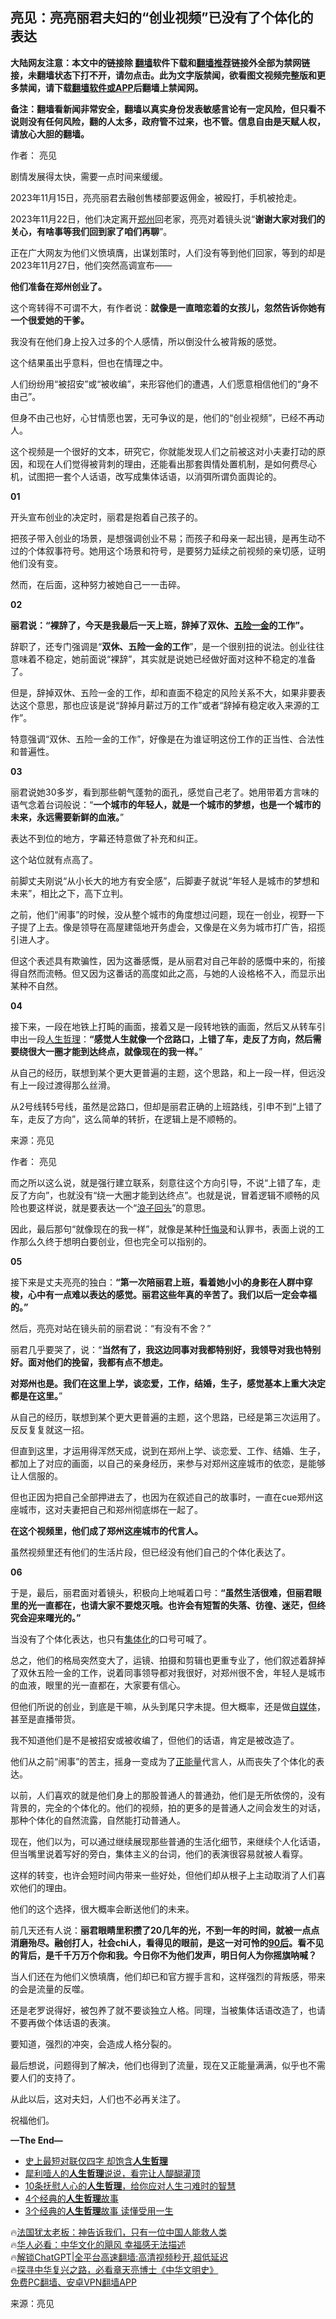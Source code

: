  <!-- 面包屑导航 --> <h2>亮见：亮亮丽君夫妇的“创业视频”已没有了个体化的表达</h2> <p class="notice"><b>大陆网友注意：本文中的链接除 <a href="https://github.com/bannedbook/fanqiang" >翻墙</a>软件下载和<a href="https://github.com/killgcd/justmysocks/blob/master/README.md">翻墙推荐</a>链接外全部为禁网链接，未翻墙状态下打不开，请勿点击。此为文字版禁闻，欲看图文视频完整版和更多禁闻，请下载<a href="https://github.com/bannedbook/fanqiang">翻墙软件或APP</a>后翻墙上禁闻网。</p><p>备注：翻墙看新闻非常安全，翻墙以真实身份发表敏感言论有一定风险，但只看不说则没有任何风险，翻的人太多，政府管不过来，也不管。信息自由是天赋人权，请放心大胆的翻墙。</b></p>  <div class="entry"> <p>作者： 亮见</p> <p>剧情发展得太快，需要一点时间来缓缓。</p> <p>2023年11月15日，亮亮丽君去融创售楼部要返佣金，被殴打，手机被抢走。</p> <p>2023年11月22日，他们决定离开<a href="https://www.bannedbook.org/bnews/tag/%e9%83%91%e5%b7%9e/" class="st_tag internal_tag" rel="tag" title="标签 郑州 下的日志">郑州</a>回老家，亮亮对着镜头说“<strong>谢谢大家对我们的关心，有啥事等我们回到家了咱们再聊</strong>”。</p> <p>正在广大网友为他们义愤填膺，出谋划策时，人们没有等到他们回家，等到的却是2023年11月27日，他们突然高调宣布——</p> <p><strong>他们准备在郑州创业了。</strong></p> <p>这个弯转得不可谓不大，有作者说：<strong>就像是一直暗恋着的女孩儿，忽然告诉你她有一个很爱她的干爹。</strong></p> <p>我没有在他们身上投入过多的个人感情，所以倒没什么被背叛的感觉。</p> <p>这个结果虽出乎意料，但也在情理之中。</p> <p>人们纷纷用“被招安”或“被收编”，来形容他们的遭遇，人们愿意相信他们的“身不由己”。</p> <p>但身不由己也好，心甘情愿也罢，无可争议的是，他们的“创业视频”，已经不再动人。</p> <p>这个视频是一个很好的文本，研究它，你就能发现人们之前被这对小夫妻打动的原因，和现在人们觉得被背刺的理由，还能看出那套舆情处置机制，是如何费尽心机，试图把一套个人话语，改写成集体话语，以消弭所谓负面舆论的。</p> <p><strong>01</strong></p> <p>开头宣布创业的决定时，丽君是抱着自己孩子的。</p> <p>把孩子带入创业的场景，是想强调创业不易；而孩子和母亲一起出镜，是再生动不过的个体叙事符号。她用这个场景和符号，是要努力延续之前视频的亲切感，证明他们没有变。</p> <p>然而，在后面，这种努力被她自己一一击碎。</p> <p><strong>02</strong></p> <p><strong>丽君说：“裸辞了，今天是我最后一天上班，辞掉了双休、<a href="https://www.bannedbook.org/bnews/tag/%E4%BA%94%E9%99%A9%E4%B8%80%E9%87%91/" class="st_tag internal_tag" rel="tag" title="标签 五险一金 下的日志">五险一金</a>的工作”。</strong></p> <p>辞职了，还专门强调是“<strong>双休、五险一金的工作</strong>”，是一个很别扭的说法。创业往往意味着不稳定，她前面说“裸辞”，其实就是说她已经做好面对这种不稳定的准备了。</p> <p>但是，辞掉双休、五险一金的工作，却和直面不稳定的风险关系不大，如果非要表达这个意思，那也应该是说“辞掉月薪过万的工作”或者“辞掉有稳定收入来源的工作”。</p> <p>特意强调“双休、五险一金的工作”，好像是在为谁证明这份工作的正当性、合法性和普遍性。</p> <p><strong>03</strong></p> <p>丽君说她30多岁，看到那些朝气蓬勃的面孔，感觉自己老了。她用带着方言味的语气念着台词般说：“<strong>一个城市的年轻人，就是一个城市的梦想，也是一个城市的未来，永远需要新鲜的血液。</strong>”</p> <p>表达不到位的地方，字幕还特意做了补充和纠正。</p> <p>这个站位就有点高了。</p> <p>前脚丈夫刚说“从小长大的地方有安全感”，后脚妻子就说“年轻人是城市的梦想和未来”，相比之下，高下立判。</p> <p>之前，他们“闹事”的时候，没从整个城市的角度想过问题，现在一创业，视野一下子提了上去。像是领导在高屋建瓴地开务虚会，又像是在义务为城市打广告，招揽引进人才。</p> <p>但这个表述具有欺骗性，因为这番感慨，是从丽君对自己年龄的感慨中来的，衔接得自然而流畅。但又因为这番话的高度如此之高，与她的人设格格不入，而显示出某种不自然。</p> <p><strong>04</strong></p> <p>接下来，一段在地铁上打盹的画面，接着又是一段转地铁的画面，然后又从转车引申出一段<a href="https://www.bannedbook.org/bnews/tag/%e4%ba%ba%e7%94%9f%e5%93%b2%e7%90%86/" class="st_tag internal_tag" rel="tag" title="标签 人生哲理 下的日志">人生哲理</a>：<strong>“感觉人生就像一个岔路口，上错了车，走反了方向，然后需要绕很大一圈才能到达终点，就像现在的我一样。</strong>”</p> <p>从自己的经历，联想到某个更大更普遍的主题，这个思路，和上一段一样，但远没有上一段过渡得那么丝滑。</p> <p>从2号线转5号线，虽然是岔路口，但却是丽君正确的上班路线，引申不到“上错了车，走反了方向”，这么简单的转折，在逻辑上是不顺畅的。</p>  <p class="src-info">来源：亮见 </p> <p>作者： 亮见</p> <p>而之所以这么说，就是强行建立联系，刻意往这个方向引导，不说“上错了车，走反了方向”，也就没有“绕一大圈才能到达终点”。也就是说，冒着逻辑不顺畅的风险也要这样说，就是要表达一个“<a href="https://www.bannedbook.org/bnews/tag/%E6%B5%AA%E5%AD%90%E5%9B%9E%E5%A4%B4/" class="st_tag internal_tag" rel="tag" title="标签 浪子回头 下的日志">浪子回头</a>”的意思。</p> <p>因此，最后那句“就像现在的我一样”，就像是某种<a href="https://www.bannedbook.org/bnews/tag/%E5%BF%8F%E6%82%94%E5%BD%95/" class="st_tag internal_tag" rel="tag" title="标签 忏悔录 下的日志">忏悔录</a>和认罪书，表面上说的工作那么久终于想明白要创业，但也完全可以指别的。</p> <p><strong>05</strong></p> <p>接下来是丈夫亮亮的独白：<strong>“第一次陪丽君上班，看着她小小的身影在人群中穿梭，心中有一点难以表达的感觉。丽君这些年真的辛苦了。我们以后一定会幸福的。”</strong></p> <p>然后，亮亮对站在镜头前的丽君说：“有没有不舍？”</p> <p>丽君几乎要哭了，说：“<strong>当然有了，我这边同事对我都特别好，我领导对我也特别好。面对他们的挽留，我都有点不想走。</strong></p> <p><strong>对郑州也是。我们在这里上学，谈恋爱，工作，结婚，生子，感觉基本上重大决定都是在这里。</strong>”</p> <p>从自己的经历，联想到某个更大更普遍的主题，这个思路，已经是第三次运用了。反反复复就这一招。</p> <p>但直到这里，才运用得浑然天成，说到在郑州上学、谈恋爱、工作、结婚、生子，都加上了对应的画面，以自己的亲身经历，来参与对郑州这座城市的依恋，是能够让人信服的。</p> <p>但也正因为把自己全部押进去了，也因为在叙述自己的故事时，一直在cue郑州这座城市，这对夫妻把自己和郑州彻底绑在一起了。</p> <p><strong>在这个视频里，他们成了郑州这座城市的代言人。</strong></p> <p>虽然视频里还有他们的生活片段，但已经没有他们自己的个体化表达了。</p> <p><strong>06</strong></p> <p>于是，最后，丽君面对着镜头，积极向上地喊着口号：<strong>“虽然生活很难，但丽君眼里的光一直都在，也请大家不要熄灭哦。也许会有短暂的失落、彷徨、迷茫，但终究会迎来曙光的。”</strong></p>  <p>当没有了个体化表达，也只有<a href="https://www.bannedbook.org/bnews/tag/%E9%9B%86%E4%BD%93%E5%8C%96/" class="st_tag internal_tag" rel="tag" title="标签 集体化 下的日志">集体化</a>的口号可喊了。</p> <p>总之，他们的格局突然变大了，运镜、拍摄和剪辑也更重专业了，他们叙述着辞掉了双休五险一金的工作，说着同事领导都对我很好，对郑州很不舍，年轻人是城市的血液，眼里的光一直都在，大家要有信心。</p> <p>但他们所说的创业，到底是干嘛，从头到尾只字未提。但大概率，还是做<a href="https://www.bannedbook.org/bnews/tag/%e8%87%aa%e5%aa%92%e4%bd%93/" class="st_tag internal_tag" rel="tag" title="标签 自媒体 下的日志">自媒体</a>，甚至是直播带货。</p> <p>我不知道他们是不是被招安或被收编了，但他们的话语，肯定是被改造了。</p> <p>他们从之前“闹事”的苦主，摇身一变成为了<a href="https://www.bannedbook.org/bnews/tag/%e6%ad%a3%e8%83%bd%e9%87%8f/" class="st_tag internal_tag" rel="tag" title="标签 正能量 下的日志">正能量</a>代言人，从而丧失了个体化的表达。</p> <p>以前，人们喜欢的就是他们身上的那股普通人的普通劲，他们是无所依傍的，没有背景的，完全的个体化的。他们的视频，拍的更多的是普通人之间会发生的对话，那种个体化的自然流露，自然能打动普通人。</p> <p>现在，他们以为，可以通过继续展现那些普通的生活化细节，来继续个人化话语，但当嘴里说着写好的旁白，集体主义的台词，他们的表演很容易就被人看穿。</p> <p>这样的转变，也许会短时间内带来一些好处，但他们却从根子上主动取消了人们喜欢他们的理由。</p> <p>他们的这个选择，很大概率会断送他们的未来。</p> <p>前几天还有人说：<strong>丽君眼睛里积攒了20几年的光，不到一年的时间，就被一点点消磨殆尽。融创打人，社会chi人，看得见的眼前，是这一对可怜的<a href="https://www.bannedbook.org/bnews/tag/90%e5%90%8e/" class="st_tag internal_tag" rel="tag" title="标签 90后 下的日志">90后</a>。看不见的背后，是千千万万个你和我。今日你不为他们发声，明日何人为你摇旗呐喊？</strong></p> <p>当人们还在为他们义愤填膺，他们却已和官方握手言和，这样强烈的背叛感，带来的会是流量的反噬。</p> <p>还是老罗说得好，被包养了就不要谈独立人格。同理，当被集体话语改造了，也请不要再做个体话语的表演。</p> <p>要知道，强烈的冲突，会造成人格分裂的。</p> <p>最后想说，问题得到了解决，他们也得到了流量，现在又正能量满满，似乎也不需要人们的支持了。</p> <p>从此以后，这对夫妇，人们也不必再关注了。</p> <p>祝福他们。</p>  <p><strong>—The End—</strong></p> <!--<div id="taboola-mid-1"></div>--><ul class='op-related-articles' title='相关阅读'> <li><a href='https://www.bannedbook.org/bnews/ccpdope/20230906/1930208.html' target='_blank'>史上最短对联仅四字 却饱含<b>人生哲理</b></a></li> <li><a href='https://www.bannedbook.org/bnews/funmedia/20230420/1874112.html' target='_blank'>犀利噎人的<b>人生哲理</b>说说，看完让人醍醐灌顶</a></li> <li><a href='https://www.bannedbook.org/bnews/funmedia/20220531/1739696.html' target='_blank'>10条抚慰人心的<b>人生哲理</b>，给你应对人生刁难时的智慧</a></li> <li><a href='https://www.bannedbook.org/bnews/funmedia/20210609/1563174.html' target='_blank'>4个经典的<b>人生哲理</b>故事</a></li> <li><a href='https://www.bannedbook.org/bnews/funmedia/20210325/1512302.html' target='_blank'>3个经典的<b>人生哲理</b>故事 读懂受用一生</a></li> </ul> <p class="texttj"> 🔥<a href="https://www.bannedbook.org/bnews/ssgc/20230219/1850782.html" target="_blank">法国犹太老板：神告诉我们，只有一位中国人能救人类</a><br/> 🔥<a href="https://www.bannedbook.org/bnews/comments/20220220/1694796.html" target="_blank">华人必看：中华文化的飓风 幸福感无法描述</a><br/> 🔥<a href="https://github.com/bannedbook/fanqiang/wiki/V2ray%E6%9C%BA%E5%9C%BA" target="_blank">解锁ChatGPT|全平台高速翻墙:高清视频秒开,超低延迟</a><br/> 🔥<a href="https://www.bannedbook.org/bnews/comments/20220808/1768773.html" target="_blank">探寻中华复兴之路，必看章天亮博士《中华文明史》</a><br/> <a href="https://github.com/bannedbook/fanqiang/wiki/%E7%A6%81%E9%97%BB%E7%BD%91%E5%AE%89%E5%8D%93%E7%BF%BB%E5%A2%99%E6%96%B0%E9%97%BBAPP" target="_blank">免费PC翻墙、安卓VPN翻墙APP</a><br/> </p><p class="src-info">来源：亮见 </p><a name='sharetosocial'></a> <div style="margin-bottom:5px;padding-bottom:5px;clear:both"> <div id="archive-pix-1" class="banner-ads"> <!-- AuctionX Display platform tag START --> <div id="27602x728x90x621x_ADSLOT1" clicktrack="%%CLICK_URL_ESC%%"></div>  <!-- AuctionX Display platform tag END --> </div> <div id="archive-pix-2" class="banner-ads"> <!-- AuctionX Display platform tag START --> <div id="27556x300x250x621x_ADSLOT1" clicktrack="%%CLICK_URL_ESC%%" style="margin:0 auto;text-align:center"></div>  <!-- AuctionX Display platform tag END --> </div> </div>  <div id="archive-pix-1" class="banner-ads"> <!-- AuctionX Display platform tag START --> <div id="27603x728x90x621x_ADSLOT1" clicktrack="%%CLICK_URL_ESC%%"></div>  <!-- AuctionX Display platform tag END --> </div> </div><!--END ENTRY--> 